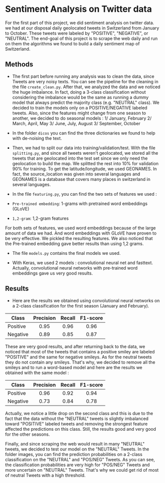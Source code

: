 # Sentiment Analysis on Twitter data 

For the first part of this project, we did sentiment analysis on twitter data. we had at our disposal daily geolocated tweets in Switzerland
from January to October. These tweets were labeled by "POSITIVE", "NEGATIVE", or "NEUTRAL". The end-goal of this project is to scrape the 
web daily and run on them the algorithms we found to build a daily sentiment map of Switzerland.

## Methods

- The first part before running any analysis was to clean the data, since Tweets are very noisy texts. You can see the pipeline for the cleaning
in the file `create_clean.py`. After that, we analyzed the data and we noticed the huge imbalance. In fact, doing a 3-class classification 
without considering the imbalance would be the same as running a dummy model that always predict the majority class (e.g. "NEUTRAL" class).
We decided to train the models only on a POSITIVE/NEGATIVE labeled tweets. Also, since the features might change from one season to another,
we decided to do seasonal models : 1/ January, February 2/ March, April, May 3/ June, July, August 3/ September, October


- In the folder `dicos` you can find the three dictionaries we found to help with de-noising the text.

- Then, we had to split our data into training/validation/test. With the file `splitting.py`, and since all tweets weren't geolocated, we
stored all the tweets that are geolocated into the test set since we only need the geolocation to build the map. We splitted the rest into 10%
for validation 90% for training. To get the latitude/longitude, we used GEONAMES. In fact, the source_location was given into several languages
and GEONAMES is a database that covers many places in switzerland in several languages.

- In the file `featuring.py`, you can find the two sets of features we used : 
- `Pre-trained embedding`: 1-grams with pretrained word embeddings (GLoVE)
- `1,2-gram`: 1,2-gram features

For both sets of features, we used word embeddings because of the large amount of data we had. And word embeddings with GLoVE have proven to be 
very effective. We pickled the resulting features. We also noticed that the Pre-trained embedding gave better results than using 1,2 grams.

- The file `models.py` contains the final models we used.

- With Keras, we used 2 models : convolutional neural net and fasttext. Actually, convolutional neural networks with pre-trained word embeddings
gave us very good results.

## Results

- Here are the results we obtained using convolutional neural networks on a 2-class classification for the first season (January and February).

| Class        | Precision           | Recall              | F1-score            |
|--------------|:-------------------:|:-------------------:|:-------------------:|
| Positive     | 0.95                | 0.96                | 0.96                |
| Negative     | 0.89                | 0.85                | 0.87                |

These are very good results, and after returning back to the data, we noticed that most of the tweets that contains a positive smiley are labeled
"POSITIVE" and the same for negative smileys. As for the neutral tweets they do not contain any smileys. That's why, we decided to remove all the
smileys and to run a word-based model and here are the results we obtained with the same model :

| Class        | Precision           | Recall              | F1-score            |
|--------------|:-------------------:|:-------------------:|:-------------------:|
| Positive     | 0.96                | 0.92                | 0.94                |
| Negative     | 0.73                | 0.84                | 0.78                |

Actually, we notice a little drop on the second class and this is due to the fact that the data without the "NEUTRAL" tweets is slightly imbalanced
toward "POSITIVE" labeled tweets and removing the strongest feature affected the predictions on this class. Still, the results good and very good
for the other seasons.

Finally, and since scraping the web would result in many "NEUTRAL" tweets, we decided to test our model on the "NEUTRAL" Tweets.
In the folder images, you can find the prediction probabilities on a 2-class classification on the "NEUTRAL" and "POS/NEG" Tweets. As you can
see, the classification probabilities are very high for "POS/NEG" Tweets and more uncertain on "NEUTRAL" Tweets. That's why we could get rid
of most of neutral Tweets with a high threshold.

